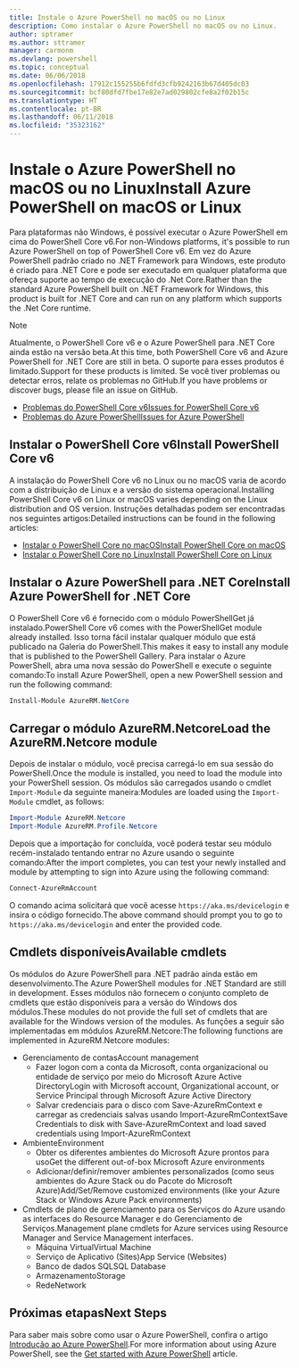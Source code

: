 ```yaml
---
title: Instale o Azure PowerShell no macOS ou no Linux
description: Como instalar o Azure PowerShell no macOS ou no Linux.
author: sptramer
ms.author: sttramer
manager: carmonm
ms.devlang: powershell
ms.topic: conceptual
ms.date: 06/06/2018
ms.openlocfilehash: 17912c155255b6fdfd3cfb9242163b67d405dc03
ms.sourcegitcommit: bcf80dfd7fbe17e82e7ad029802cfe8a2f02b15c
ms.translationtype: HT
ms.contentlocale: pt-BR
ms.lasthandoff: 06/11/2018
ms.locfileid: "35323162"
---
```

# <a name="install-azure-powershell-on-macos-or-linux"></a><span data-ttu-id="08b5d-103">Instale o Azure PowerShell no macOS ou no Linux</span><span class="sxs-lookup"><span data-stu-id="08b5d-103">Install Azure PowerShell on macOS or Linux</span></span>

<span data-ttu-id="08b5d-104">Para plataformas não Windows, é possível executar o Azure PowerShell em cima do PowerShell Core v6.</span><span class="sxs-lookup"><span data-stu-id="08b5d-104">For non-Windows platforms, it's possible to run Azure PowerShell on top of PowerShell Core v6.</span></span> <span data-ttu-id="08b5d-105">Em vez do Azure PowerShell padrão criado no .NET Framework para Windows, este produto é criado para .NET Core e pode ser executado em qualquer plataforma que ofereça suporte ao tempo de execução do .Net Core.</span><span class="sxs-lookup"><span data-stu-id="08b5d-105">Rather than the standard Azure PowerShell built on .NET Framework for Windows, this product is built for .NET Core and can run on any platform which supports the .Net Core runtime.</span></span>

> [!NOTE]
> <span data-ttu-id="08b5d-106">Atualmente, o PowerShell Core v6 e o Azure PowerShell para .NET Core ainda estão na versão beta.</span><span class="sxs-lookup"><span data-stu-id="08b5d-106">At this time, both PowerShell Core v6 and Azure PowerShell for .NET Core are still in beta.</span></span>
> <span data-ttu-id="08b5d-107">O suporte para esses produtos é limitado.</span><span class="sxs-lookup"><span data-stu-id="08b5d-107">Support for these products is limited.</span></span> <span data-ttu-id="08b5d-108">Se você tiver problemas ou detectar erros, relate os problemas no GitHub.</span><span class="sxs-lookup"><span data-stu-id="08b5d-108">If you have problems or discover bugs, please file an issue on GitHub.</span></span>
>
> * [<span data-ttu-id="08b5d-109">Problemas do PowerShell Core v6</span><span class="sxs-lookup"><span data-stu-id="08b5d-109">Issues for PowerShell Core v6</span></span>](https://github.com/PowerShell/PowerShell/issues)
> * [<span data-ttu-id="08b5d-110">Problemas do Azure PowerShell</span><span class="sxs-lookup"><span data-stu-id="08b5d-110">Issues for Azure PowerShell</span></span>](https://github.com/azure/azure-docs-powershell/issues)

## <a name="install-powershell-core-v6"></a><span data-ttu-id="08b5d-111">Instalar o PowerShell Core v6</span><span class="sxs-lookup"><span data-stu-id="08b5d-111">Install PowerShell Core v6</span></span>

<span data-ttu-id="08b5d-112">A instalação do PowerShell Core v6 no Linux ou no macOS varia de acordo com a distribuição de Linux e a versão do sistema operacional.</span><span class="sxs-lookup"><span data-stu-id="08b5d-112">Installing PowerShell Core v6 on Linux or macOS varies depending on the Linux distribution and OS version.</span></span>
<span data-ttu-id="08b5d-113">Instruções detalhadas podem ser encontradas nos seguintes artigos:</span><span class="sxs-lookup"><span data-stu-id="08b5d-113">Detailed instructions can be found in the following articles:</span></span>

- [<span data-ttu-id="08b5d-114">Instalar o PowerShell Core no macOS</span><span class="sxs-lookup"><span data-stu-id="08b5d-114">Install PowerShell Core on macOS</span></span>](/powershell/scripting/setup/installing-powershell-core-on-macos)
- [<span data-ttu-id="08b5d-115">Instalar o PowerShell Core no Linux</span><span class="sxs-lookup"><span data-stu-id="08b5d-115">Install PowerShell Core on Linux</span></span>](/powershell/scripting/setup/installing-powershell-core-on-linux)

## <a name="install-azure-powershell-for-net-core"></a><span data-ttu-id="08b5d-116">Instalar o Azure PowerShell para .NET Core</span><span class="sxs-lookup"><span data-stu-id="08b5d-116">Install Azure PowerShell for .NET Core</span></span>

<span data-ttu-id="08b5d-117">O PowerShell Core v6 é fornecido com o módulo PowerShellGet já instalado.</span><span class="sxs-lookup"><span data-stu-id="08b5d-117">PowerShell Core v6 comes with the PowerShellGet module already installed.</span></span> <span data-ttu-id="08b5d-118">Isso torna fácil instalar qualquer módulo que está publicado na Galeria do PowerShell.</span><span class="sxs-lookup"><span data-stu-id="08b5d-118">This makes it easy to install any module that is published to the PowerShell Gallery.</span></span> <span data-ttu-id="08b5d-119">Para instalar o Azure PowerShell, abra uma nova sessão do PowerShell e execute o seguinte comando:</span><span class="sxs-lookup"><span data-stu-id="08b5d-119">To install Azure PowerShell, open a new PowerShell session and run the following command:</span></span>

```powershell
Install-Module AzureRM.NetCore
```

## <a name="load-the-azurermnetcore-module"></a><span data-ttu-id="08b5d-120">Carregar o módulo AzureRM.Netcore</span><span class="sxs-lookup"><span data-stu-id="08b5d-120">Load the AzureRM.Netcore module</span></span>

<span data-ttu-id="08b5d-121">Depois de instalar o módulo, você precisa carregá-lo em sua sessão do PowerShell.</span><span class="sxs-lookup"><span data-stu-id="08b5d-121">Once the module is installed, you need to load the module into your PowerShell session.</span></span> <span data-ttu-id="08b5d-122">Os módulos são carregados usando o cmdlet `Import-Module` da seguinte maneira:</span><span class="sxs-lookup"><span data-stu-id="08b5d-122">Modules are loaded using the `Import-Module` cmdlet, as follows:</span></span>

```powershell
Import-Module AzureRM.Netcore
Import-Module AzureRM.Profile.Netcore
```

<span data-ttu-id="08b5d-123">Depois que a importação for concluída, você poderá testar seu módulo recém-instalado tentando entrar no Azure usando o seguinte comando:</span><span class="sxs-lookup"><span data-stu-id="08b5d-123">After the import completes, you can test your newly installed and module by attempting to sign into Azure using the following command:</span></span>

```powershell
Connect-AzureRmAccount
```

<span data-ttu-id="08b5d-124">O comando acima solicitará que você acesse `https://aka.ms/devicelogin` e insira o código fornecido.</span><span class="sxs-lookup"><span data-stu-id="08b5d-124">The above command should prompt you to go to `https://aka.ms/devicelogin` and enter the provided code.</span></span>

## <a name="available-cmdlets"></a><span data-ttu-id="08b5d-125">Cmdlets disponíveis</span><span class="sxs-lookup"><span data-stu-id="08b5d-125">Available cmdlets</span></span>

<span data-ttu-id="08b5d-126">Os módulos do Azure PowerShell para .NET padrão ainda estão em desenvolvimento.</span><span class="sxs-lookup"><span data-stu-id="08b5d-126">The Azure PowerShell modules for .NET Standard are still in development.</span></span> <span data-ttu-id="08b5d-127">Esses módulos não fornecem o conjunto completo de cmdlets que estão disponíveis para a versão do Windows dos módulos.</span><span class="sxs-lookup"><span data-stu-id="08b5d-127">These modules do not provide the full set of cmdlets that are available for the Windows version of the modules.</span></span> <span data-ttu-id="08b5d-128">As funções a seguir são implementadas em módulos AzureRM.Netcore:</span><span class="sxs-lookup"><span data-stu-id="08b5d-128">The following functions are implemented in AzureRM.Netcore modules:</span></span>

* <span data-ttu-id="08b5d-129">Gerenciamento de contas</span><span class="sxs-lookup"><span data-stu-id="08b5d-129">Account management</span></span>
  - <span data-ttu-id="08b5d-130">Fazer logon com a conta da Microsoft, conta organizacional ou entidade de serviço por meio do Microsoft Azure Active Directory</span><span class="sxs-lookup"><span data-stu-id="08b5d-130">Login with Microsoft account, Organizational account, or Service Principal through Microsoft Azure Active Directory</span></span>
  - <span data-ttu-id="08b5d-131">Salvar credenciais para o disco com Save-AzureRmContext e carregar as credenciais salvas usando Import-AzureRmContext</span><span class="sxs-lookup"><span data-stu-id="08b5d-131">Save Credentials to disk with Save-AzureRmContext and load saved credentials using Import-AzureRmContext</span></span>
* <span data-ttu-id="08b5d-132">Ambiente</span><span class="sxs-lookup"><span data-stu-id="08b5d-132">Environment</span></span>
  - <span data-ttu-id="08b5d-133">Obter os diferentes ambientes do Microsoft Azure prontos para uso</span><span class="sxs-lookup"><span data-stu-id="08b5d-133">Get the different out-of-box Microsoft Azure environments</span></span>
  - <span data-ttu-id="08b5d-134">Adicionar/definir/remover ambientes personalizados (como seus ambientes do Azure Stack ou do Pacote do Microsoft Azure)</span><span class="sxs-lookup"><span data-stu-id="08b5d-134">Add/Set/Remove customized environments (like your Azure Stack or Windows Azure Pack environments)</span></span>
* <span data-ttu-id="08b5d-135">Cmdlets de plano de gerenciamento para os Serviços do Azure usando as interfaces do Resource Manager e do Gerenciamento de Serviços.</span><span class="sxs-lookup"><span data-stu-id="08b5d-135">Management plane cmdlets for Azure services using Resource Manager and Service Management interfaces.</span></span>
  - <span data-ttu-id="08b5d-136">Máquina Virtual</span><span class="sxs-lookup"><span data-stu-id="08b5d-136">Virtual Machine</span></span>
  - <span data-ttu-id="08b5d-137">Serviço de Aplicativo (Sites)</span><span class="sxs-lookup"><span data-stu-id="08b5d-137">App Service (Websites)</span></span>
  - <span data-ttu-id="08b5d-138">Banco de dados SQL</span><span class="sxs-lookup"><span data-stu-id="08b5d-138">SQL Database</span></span>
  - <span data-ttu-id="08b5d-139">Armazenamento</span><span class="sxs-lookup"><span data-stu-id="08b5d-139">Storage</span></span>
  - <span data-ttu-id="08b5d-140">Rede</span><span class="sxs-lookup"><span data-stu-id="08b5d-140">Network</span></span>

## <a name="next-steps"></a><span data-ttu-id="08b5d-141">Próximas etapas</span><span class="sxs-lookup"><span data-stu-id="08b5d-141">Next Steps</span></span>

<span data-ttu-id="08b5d-142">Para saber mais sobre como usar o Azure PowerShell, confira o artigo [Introdução ao Azure PowerShell](get-started-azureps.md).</span><span class="sxs-lookup"><span data-stu-id="08b5d-142">For more information about using Azure PowerShell, see the [Get started with Azure PowerShell](get-started-azureps.md) article.</span></span>
